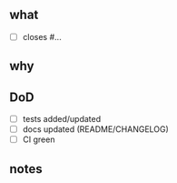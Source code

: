 ## what

- [ ] closes #...

## why

<!-- brief rationale -->

## DoD

- [ ] tests added/updated
- [ ] docs updated (README/CHANGELOG)
- [ ] CI green

## notes

<!-- optional -->

